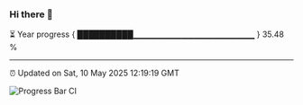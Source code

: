 ### Hi there 👋

⏳ Year progress { ██████████▁▁▁▁▁▁▁▁▁▁▁▁▁▁▁▁▁▁▁▁ } 35.48 %

---

⏰ Updated on Sat, 10 May 2025 12:19:19 GMT

![Progress Bar CI](https://github.com/Shyam-Makwana/GitHub-Actions-Demo/workflows/Progress%20Bar%20CI/badge.svg)
